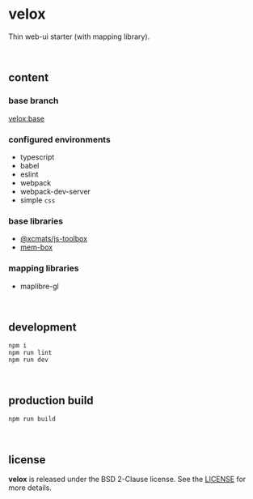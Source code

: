 # velox

Thin web-ui starter (with mapping library).

<br />




## content

### base branch

[velox:base](https://github.com/drmats/velox/tree/base)

### configured environments

* typescript
* babel
* eslint
* webpack
* webpack-dev-server
* simple `css`

### base libraries

* [@xcmats/js-toolbox](https://drmats.github.io/js-toolbox/)
* [mem-box](https://drmats.github.io/mem-box/)

### mapping libraries

* maplibre-gl

<br />




## development

```
npm i
npm run lint
npm run dev
```

<br />




## production build

```
npm run build
```

<br />




## license

**velox** is released under the BSD 2-Clause license. See the
[LICENSE](https://raw.githubusercontent.com/drmats/velox/master/LICENSE)
for more details.
